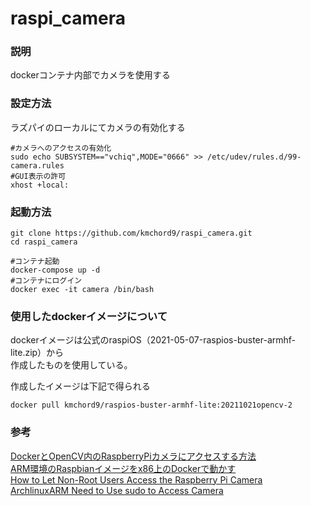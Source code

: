 # raspi_camera

### 説明
dockerコンテナ内部でカメラを使用する

### 設定方法

ラズパイのローカルにてカメラの有効化する

```
#カメラへのアクセスの有効化
sudo echo SUBSYSTEM=="vchiq",MODE="0666" >> /etc/udev/rules.d/99-camera.rules
#GUI表示の許可
xhost +local:
```

### 起動方法

```
git clone https://github.com/kmchord9/raspi_camera.git
cd raspi_camera

#コンテナ起動
docker-compose up -d
#コンテナにログイン
docker exec -it camera /bin/bash
```

### 使用したdockerイメージについて
dockerイメージは公式のraspiOS（2021-05-07-raspios-buster-armhf-lite.zip）から<br>
作成したものを使用している。<br>

作成したイメージは下記で得られる<br>
```
docker pull kmchord9/raspios-buster-armhf-lite:20211021opencv-2
```
### 参考
[DockerとOpenCV内のRaspberryPiカメラにアクセスする方法](https://ichi.pro/docker-to-opencvnai-no-raspberrypi-kamera-ni-akusesusuru-hoho-105150967000465 "タイトル")<br>
[ARM環境のRaspbianイメージをx86上のDockerで動かす](https://qiita.com/hishi/items/61652e2d9755e17630de "タイトル")<br>
[How to Let Non-Root Users Access the Raspberry Pi Camera](https://www.losant.com/blog/how-to-access-the-raspberry-pi-camera-in-docker "タイトル")<br>
[ArchlinuxARM Need to Use sudo to Access Camera](https://forums.raspberrypi.com/viewtopic.php?t=247867 "タイトル")<br>









